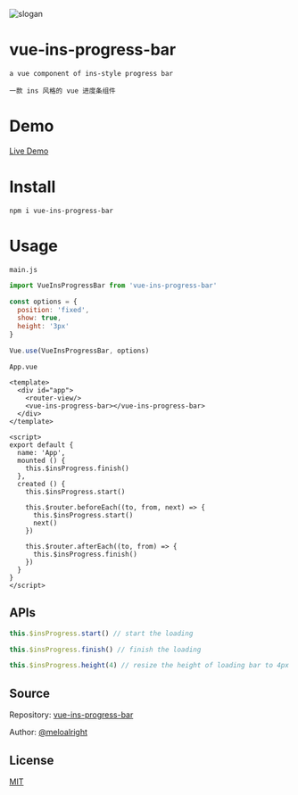 ![slogan](https://user-images.githubusercontent.com/11075892/42421484-e620f0d8-8308-11e8-8b6c-0e659eadfcd3.png)     
   
   
# vue-ins-progress-bar    
   
`a vue component of ins-style progress bar`   
   
`一款 ins 风格的 vue 进度条组件`   
   
# Demo    
    
[Live Demo](https://meloalright.github.io/vue-ins-progress-bar/)   
   
# Install    
    
```
npm i vue-ins-progress-bar   
```
   
# Usage    
   
`main.js`   
   
```JavaScript
import VueInsProgressBar from 'vue-ins-progress-bar'

const options = {
  position: 'fixed',
  show: true,
  height: '3px'
}

Vue.use(VueInsProgressBar, options)
```
    
    
    
`App.vue`    
    
```vue    
<template>
  <div id="app">
    <router-view/>
    <vue-ins-progress-bar></vue-ins-progress-bar>
  </div>
</template>

<script>
export default {
  name: 'App',
  mounted () {
    this.$insProgress.finish()
  },
  created () {
    this.$insProgress.start()

    this.$router.beforeEach((to, from, next) => {
      this.$insProgress.start()
      next()
    })

    this.$router.afterEach((to, from) => {
      this.$insProgress.finish()
    })
  }
}
</script>
```
   
## APIs   
   
```JavaScript
this.$insProgress.start() // start the loading
```
   
```JavaScript
this.$insProgress.finish() // finish the loading
```
   
```JavaScript
this.$insProgress.height(4) // resize the height of loading bar to 4px
```
   
   
## Source    
   
Repository: [vue-ins-progress-bar](https://github.com/meloalright/vue-ins-progress-bar)      
   
Author: [@meloalright](https://github.com/meloalright)   
   
   
## License   
   
[MIT](https://opensource.org/licenses/MIT)   
